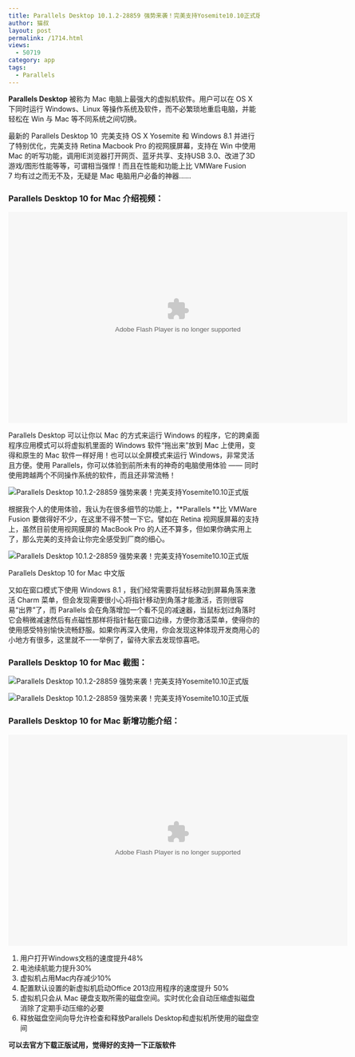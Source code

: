```yaml
---
title: Parallels Desktop 10.1.2-28859 强势来袭！完美支持Yosemite10.10正式版
author: 猫叔
layout: post
permalink: /1714.html
views:
  - 50719
category: app
tags:
  - Parallels
---
```

**Parallels Desktop** 被称为 Mac 电脑上最强大的虚拟机软件。用户可以在 OS X 下同时运行 Windows、Linux 等操作系统及软件，而不必繁琐地重启电脑，并能轻松在 Win 与 Mac 等不同系统之间切换。

最新的 Parallels Desktop 10  完美支持 OS X Yosemite 和 Windows 8.1 并进行了特别优化，完美支持 Retina Macbook Pro 的视网膜屏幕，支持在 Win 中使用 Mac 的听写功能，调用IE浏览器打开网页、蓝牙共享、支持USB 3.0、改进了3D游戏/图形性能等等，可谓相当强悍！而且在性能和功能上比 VMWare Fusion 7 均有过之而无不及，无疑是 Mac 电脑用户必备的神器……

### Parallels Desktop 10 for Mac 介绍视频：

<div class="video">
  <embed src="http://player.youku.com/player.php/sid/XNzczNzEyNzk2/v.swf" type="application/x-shockwave-flash" width="680" height="423">
  </embed>
</div>

Parallels Desktop 可以让你以 Mac 的方式来运行 Windows 的程序，它的跨桌面程序应用模式可以将虚拟机里面的 Windows 软件“拖出来”放到 Mac 上使用，变得和原生的 Mac 软件一样好用！也可以以全屏模式来运行 Windows，非常灵活且方便。使用 Parallels，你可以体验到前所未有的神奇的电脑使用体验 —— 同时使用跨越两个不同操作系统的软件，而且还非常流畅！</span>

![Parallels Desktop 10.1.2-28859 强势来袭！完美支持Yosemite10.10正式版][1]

根据我个人的使用体验，我认为在很多细节的功能上，**Parallels **比 VMWare Fusion 要做得好不少，在这里不得不赞一下它。譬如在 Retina 视网膜屏幕的支持上，虽然目前使用视网膜屏的 MacBook Pro 的人还不算多，但如果你确实用上了，那么完美的支持会让你完全感受到厂商的细心。

![Parallels Desktop 10.1.2-28859 强势来袭！完美支持Yosemite10.10正式版][2]

Parallels Desktop 10 for Mac 中文版

又如在窗口模式下使用 Windows 8.1 ，我们经常需要将鼠标移动到屏幕角落来激活 Charm 菜单，但会发现需要很小心将指针移动到角落才能激活，否则很容易“出界”了，而 Parallels 会在角落增加一个看不见的减速器，当鼠标划过角落时它会稍微减速然后有点磁性那样将指针黏在窗口边缘，方便你激活菜单，使得你的使用感受特别愉快流畅舒服。如果你再深入使用，你会发现这种体现开发商用心的小地方有很多，这里就不一一举例了，留待大家去发现惊喜吧。

### Parallels Desktop 10 for Mac 截图：

![Parallels Desktop 10.1.2-28859 强势来袭！完美支持Yosemite10.10正式版][3]

![Parallels Desktop 10.1.2-28859 强势来袭！完美支持Yosemite10.10正式版][4]

### Parallels Desktop 10 for Mac 新增功能介绍：

<div class="video">
  <embed src="http://player.youku.com/player.php/sid/XNzU4NTE0MjAw/v.swf" type="application/x-shockwave-flash" width="680" height="423">
  </embed>
</div>

  1. 用户打开Windows文档的速度提升48%
  2. 电池续航能力提升30%
  3. 虚拟机占用Mac内存减少10%
  4. 配置默认设置的新虚拟机启动Office 2013应用程序的速度提升 50%
  5. 虚拟机只会从 Mac 硬盘支取所需的磁盘空间。实时优化会自动压缩虚拟磁盘消除了定期手动压缩的必要
  6. 释放磁盘空间向导允许检查和释放Parallels Desktop和虚拟机所使用的磁盘空间

 **可以去官方下载正版试用，觉得好的支持一下正版软件**


 [1]: http://cache.maoshu.cc//wp-content/uploads/sinapicv2-backup/1714-ww3-large-005V4vEUjw1env6j711dxj30iw0amq3y.jpg
 [2]: http://cache.maoshu.cc//wp-content/uploads/sinapicv2-backup/1714-ww3-large-005V4vEUjw1env6k11tpgj30iw0d2wfd.jpg
 [3]: http://cache.maoshu.cc//wp-content/uploads/sinapicv2-backup/1714-ww1-large-005V4vEUjw1env6libj2lj30iw0bstay.jpg
 [4]: http://cache.maoshu.cc//wp-content/uploads/sinapicv2-backup/1714-ww1-large-005V4vEUjw1env6m9hlj2j30iw0d8mxx.jpg


